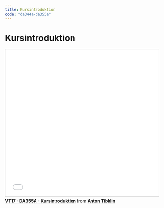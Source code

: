 ```yaml
---
title: Kursintroduktion
code: "da344a-da355a"
---
```


# Kursintroduktion

<iframe src="//www.slideshare.net/slideshow/embed_code/key/tZs87Thr1Y5IMM" width="595" height="485" frameborder="0" marginwidth="0" marginheight="0" scrolling="no" style="border:1px solid #CCC; border-width:1px; margin-bottom:5px; max-width: 100%;" allowfullscreen> </iframe> <div style="margin-bottom:5px"> <strong> <a href="//www.slideshare.net/AntonTibblin/vt17-da355a-kursintroduktion" title="VT17 - DA355A - Kursintroduktion" target="_blank">VT17 - DA355A - Kursintroduktion</a> </strong> from <strong><a target="_blank" href="//www.slideshare.net/AntonTibblin">Anton Tibblin</a></strong> </div>
